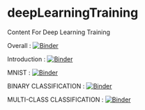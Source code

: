 # deepLearningTraining
Content For Deep Learning Training

Overall : 
[![Binder](https://mybinder.org/badge_logo.svg)](https://mybinder.org/v2/gh/digishgabhawala/deepLearningTraining/master)

Introduction : 
[![Binder](https://mybinder.org/badge_logo.svg)](https://mybinder.org/v2/gh/digishgabhawala/deepLearningTraining/master?filepath=Intro)

MNIST :
[![Binder](https://mybinder.org/badge_logo.svg)](https://mybinder.org/v2/gh/digishgabhawala/deepLearningTraining/master?filepath=Intro%2Fmnist.ipynb)

BINARY CLASSIFICATION : [![Binder](https://mybinder.org/badge_logo.svg)](https://mybinder.org/v2/gh/digishgabhawala/deepLearningTraining/master?filepath=Intro%2Fbinary_classification_bank_notes.ipynb)

MULTI-CLASS CLASSIFICATION : [![Binder](https://mybinder.org/badge_logo.svg)](https://mybinder.org/v2/gh/digishgabhawala/deepLearningTraining/master?filepath=Intro%2Fmulti_classification_wines.ipynb)
